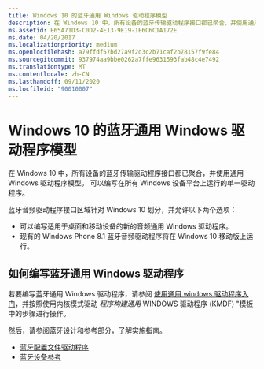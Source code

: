 ```yaml
---
title: Windows 10 的蓝牙通用 Windows 驱动程序模型
description: 在 Windows 10 中，所有设备的蓝牙传输驱动程序接口都已聚合，并使用通用 Windows 驱动程序模型。
ms.assetid: E65A71D3-C0D2-4E13-9E19-1E6C6C1A172E
ms.date: 04/20/2017
ms.localizationpriority: medium
ms.openlocfilehash: a79ffdf57bd27a9f2d3c2b71caf2b78157f9fe84
ms.sourcegitcommit: 937974aa9bbe0262a7ffe9631593fab48c4e7492
ms.translationtype: MT
ms.contentlocale: zh-CN
ms.lasthandoff: 09/11/2020
ms.locfileid: "90010007"
---
```

# <a name="bluetooth-universal-windows-driver-model-for-windows-10"></a>Windows 10 的蓝牙通用 Windows 驱动程序模型


在 Windows 10 中，所有设备的蓝牙传输驱动程序接口都已聚合，并使用通用 Windows 驱动程序模型。 可以编写在所有 Windows 设备平台上运行的单一驱动程序。

蓝牙音频驱动程序接口区域针对 Windows 10 划分，并允许以下两个选项：

-   可以编写适用于桌面和移动设备的新的音频通用 Windows 驱动程序。
-   现有的 Windows Phone 8.1 蓝牙音频驱动程序将在 Windows 10 移动版上运行。

## <a name="span-idhow_to_write_a_bluetooth_universal_windows_driverspanspan-idhow_to_write_a_bluetooth_universal_windows_driverspanspan-idhow_to_write_a_bluetooth_universal_windows_driverspanhow-to-write-a-bluetooth-universal-windows-driver"></a><span id="How_to_write_a_Bluetooth_Universal_Windows_driver"></span><span id="how_to_write_a_bluetooth_universal_windows_driver"></span><span id="HOW_TO_WRITE_A_BLUETOOTH_UNIVERSAL_WINDOWS_DRIVER"></span>如何编写蓝牙通用 Windows 驱动程序


若要编写蓝牙通用 Windows 驱动程序，请参阅 [使用通用 windows 驱动程序入门](/windows-hardware/drivers)，并按照使用内核模式驱动 *程序构建通用* WINDOWS 驱动程序 (KMDF) "模板中的步骤进行操作。

然后，请参阅蓝牙设计和参考部分，了解实施指南。

-   [蓝牙配置文件驱动程序](bluetooth-profile-drivers-overview.md)
-   [蓝牙设备参考](https://msdn.microsoft.com/library/windows/hardware/ff536585)

 

